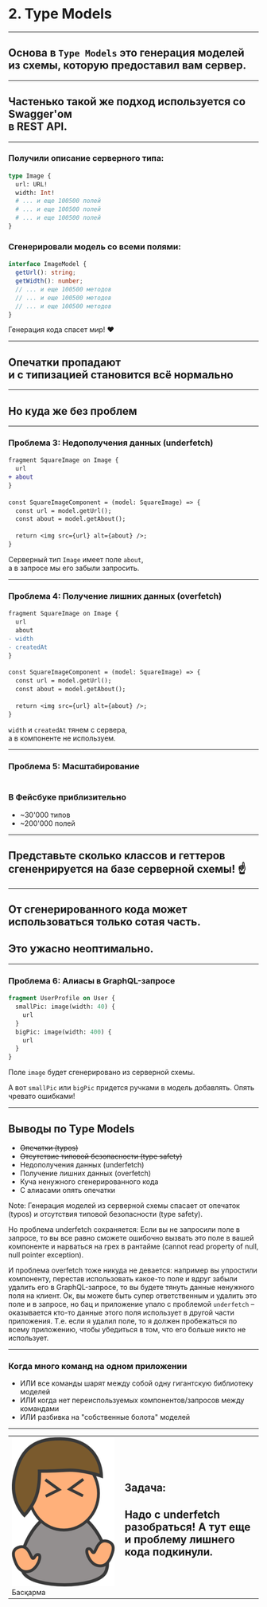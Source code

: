 # 2. Type Models

-----

## Основа в `Type Models` это <span class="green">генерация</span> моделей из схемы, которую предоставил вам сервер.

-----

## Частенько такой же подход используется со Swagger'ом <br/>в REST API.

-----

### Получили описание серверного типа:

```graphql
type Image {
  url: URL!
  width: Int!
  # ... и еще 100500 полей
  # ... и еще 100500 полей
  # ... и еще 100500 полей
}

```

### Сгенерировали модель со всеми полями:

```typescript
interface ImageModel {
  getUrl(): string;
  getWidth(): number;
  // ... и еще 100500 методов
  // ... и еще 100500 методов
  // ... и еще 100500 методов
}

```

Генерация кода спасет мир! ❤️ <!-- .element: class="green fragment" -->

-----

## Опечатки пропадают <br/>и с типизацией становится всё нормально <!-- .element: class="green" -->

-----

## Но куда же без проблем <!-- .element: class="red" -->

-----

### Проблема 3: Недополучения данных (underfetch)

```diff
fragment SquareImage on Image {
  url
+ about
}

const SquareImageComponent = (model: SquareImage) => {
  const url = model.getUrl();
  const about = model.getAbout();

  return <img src={url} alt={about} />;
}

```

Серверный тип `Image` имеет поле `about`, <br/>а в запросе мы его забыли запросить.

-----

### Проблема 4: Получение лишних данных (overfetch)

```diff
fragment SquareImage on Image {
  url
  about
- width
- createdAt
}

const SquareImageComponent = (model: SquareImage) => {
  const url = model.getUrl();
  const about = model.getAbout();

  return <img src={url} alt={about} />;
}

```

`width` и `createdAt` тянем с сервера, <br />а в компоненте не используем.

-----

### Проблема 5: Масштабирование

### <br/>В Фейсбуке приблизительно <!-- .element: class="orange" -->

- ~30'000 типов
- ~200'000 полей

-----

## Представьте сколько классов и геттеров сгененрируется на базе серверной схемы! ☝️ <!-- .element: class="red" -->

-----

## От сгенерированного кода может использоваться только сотая часть. <!-- .element: class="orange" -->

## Это ужасно неоптимально. <!-- .element: class="red fragment" -->

-----

### Проблема 6: Алиасы в GraphQL-запросе

```graphql
fragment UserProfile on User {
  smallPic: image(width: 40) {
    url
  }
  bigPic: image(width: 400) {
    url
  }
}

```

<span class="fragment">Поле `image` будет сгенерировано из серверной схемы.</span>

<span class="fragment">А вот `smallPic` или `bigPic` придется ручками в модель добавлять. Опять чревато ошибками!</span>

-----

## Выводы по Type Models

- ~~Опечатки (typos)~~ <!-- .element: class="fragment green" -->
- ~~Отсутствие типовой безопасности (type safety)~~ <!-- .element: class="fragment green" -->
- Недополучения данных (underfetch) <!-- .element: class="fragment red" -->
- Получение лишних данных (overfetch) <!-- .element: class="fragment red" -->
- Куча ненужного сгенерированного кода <!-- .element: class="fragment red" -->
- С алиасами опять опечатки <!-- .element: class="fragment red" -->

Note:
Генерация моделей из серверной схемы спасает от опечаток (typos) и отсутствия типовой безопасности (type safety).

Но проблема underfetch сохраняется: Если вы не запросили поле в запросе, то вы все равно сможете ошибочно вызвать это поле в вашей компоненте и нарваться на грех в рантайме (cannot read property of null, null pointer exception).

И проблема overfetch тоже никуда не девается: например вы упростили компоненту, перестав использовать какое-то поле и вдруг забыли удалить его в GraphQL-запросе, то вы будете тянуть данные ненужного поля на клиент. Ок, вы можете быть супер ответственным и удалить это поле и в запросе, но бац и приложение упало с проблемой `underfetch` – оказывается кто-то данные этого поля использует в другой части приложения. Т.е. если я удалил поле, то я должен пробежаться по всему приложению, чтобы убедиться в том, что его больше никто не использует.

-----

### Когда много команд на одном приложении

- ИЛИ все команды шарят между собой одну гигантскую библиотеку моделей <!-- .element: class="fragment" -->
- ИЛИ когда нет переиспользуемых компонентов/запросов между командами <!-- .element: class="fragment" -->
- ИЛИ разбивка на "собственные болота" моделей <!-- .element: class="fragment" -->

<!-- ## Самое гадкое

Билды приложения могу ломаться, если другие команды удаляют поля из GraphQL-запросов .element: class="fragment red" -->

-----

<table>
  <tr>
    <td>
      <img src="../manager-angry-semi.png" class="plain" style="min-width: 200px" />
      Басқарма
    </td>
    <td style="vertical-align: middle;">
      <h2>Задача: </h2>
      <h2 class="red">Надо с underfetch разобраться! А тут еще и проблему лишнего кода подкинули.</h2>
    </td>
  </tr>
</table>
